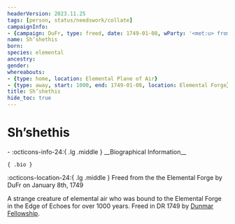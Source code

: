 ```yaml
---
headerVersion: 2023.11.25
tags: [person, status/needswork/collate]
campaignInfo:
- {campaign: DuFr, type: freed, date: 1749-01-08, wParty: '<met:u> from the <current:1> by <person> on <target>'}
name: Sh’shethis
born:
species: elemental
ancestry:
gender:
whereabouts:
- {type: home, location: Elemental Plane of Air}
- {type: away, start: 1000, end: 1749-01-08, location: Elemental Forge}
title: Sh’shethis
hide_toc: true
---
```

# Sh’shethis
<div class="grid cards ext-narrow-margin ext-one-column" markdown>
- :octicons-info-24:{ .lg .middle } __Biographical Information__

    { .bio }

</div>



:octicons-location-24:{ .lg .middle } Freed from the the Elemental Forge by DuFr on January 8th, 1749  


A strange creature of elemental air who was bound to the Elemental Forge in the Edge of Echoes for over 1000 years. Freed in DR 1749 by [Dunmar Fellowship](<../pcs/dunmar-fellowship/dunmar-fellowship.md>). 